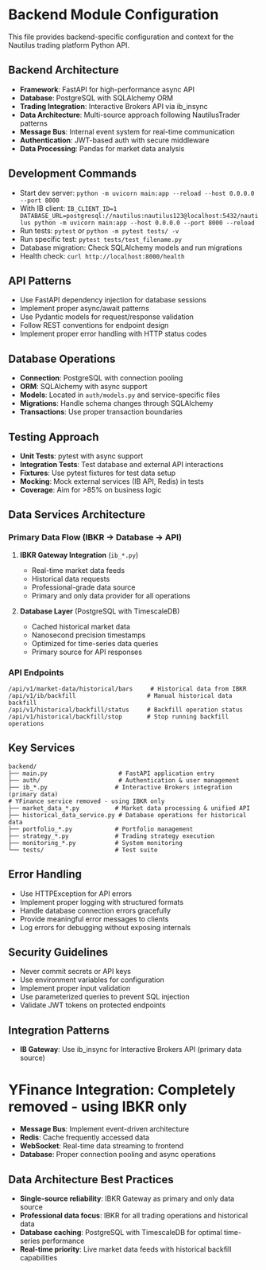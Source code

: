 # Backend Module Configuration

This file provides backend-specific configuration and context for the Nautilus trading platform Python API.

## Backend Architecture
- **Framework**: FastAPI for high-performance async API
- **Database**: PostgreSQL with SQLAlchemy ORM
- **Trading Integration**: Interactive Brokers API via ib_insync
- **Data Architecture**: Multi-source approach following NautilusTrader patterns
- **Message Bus**: Internal event system for real-time communication
- **Authentication**: JWT-based auth with secure middleware
- **Data Processing**: Pandas for market data analysis

## Development Commands
- Start dev server: `python -m uvicorn main:app --reload --host 0.0.0.0 --port 8000`
- With IB client: `IB_CLIENT_ID=1 DATABASE_URL=postgresql://nautilus:nautilus123@localhost:5432/nautilus python -m uvicorn main:app --host 0.0.0.0 --port 8000 --reload`
- Run tests: `pytest` or `python -m pytest tests/ -v`
- Run specific test: `pytest tests/test_filename.py`
- Database migration: Check SQLAlchemy models and run migrations
- Health check: `curl http://localhost:8000/health`

## API Patterns
- Use FastAPI dependency injection for database sessions
- Implement proper async/await patterns
- Use Pydantic models for request/response validation
- Follow REST conventions for endpoint design
- Implement proper error handling with HTTP status codes

## Database Operations
- **Connection**: PostgreSQL with connection pooling
- **ORM**: SQLAlchemy with async support
- **Models**: Located in `auth/models.py` and service-specific files
- **Migrations**: Handle schema changes through SQLAlchemy
- **Transactions**: Use proper transaction boundaries

## Testing Approach
- **Unit Tests**: pytest with async support
- **Integration Tests**: Test database and external API interactions
- **Fixtures**: Use pytest fixtures for test data setup
- **Mocking**: Mock external services (IB API, Redis) in tests
- **Coverage**: Aim for >85% on business logic

## Data Services Architecture

### Primary Data Flow (IBKR → Database → API)
1. **IBKR Gateway Integration** (`ib_*.py`)
   - Real-time market data feeds
   - Historical data requests
   - Professional-grade data source
   - Primary and only data provider for all operations

2. **Database Layer** (PostgreSQL with TimescaleDB)
   - Cached historical market data
   - Nanosecond precision timestamps
   - Optimized for time-series data queries
   - Primary source for API responses

### API Endpoints
```
/api/v1/market-data/historical/bars     # Historical data from IBKR
/api/v1/ib/backfill                    # Manual historical data backfill
/api/v1/historical/backfill/status     # Backfill operation status
/api/v1/historical/backfill/stop       # Stop running backfill operations
```

## Key Services
```
backend/
├── main.py                    # FastAPI application entry
├── auth/                      # Authentication & user management
├── ib_*.py                   # Interactive Brokers integration (primary data)
# YFinance service removed - using IBKR only
├── market_data_*.py          # Market data processing & unified API
├── historical_data_service.py # Database operations for historical data
├── portfolio_*.py            # Portfolio management
├── strategy_*.py             # Trading strategy execution
├── monitoring_*.py           # System monitoring
└── tests/                    # Test suite
```

## Error Handling
- Use HTTPException for API errors
- Implement proper logging with structured formats
- Handle database connection errors gracefully
- Provide meaningful error messages to clients
- Log errors for debugging without exposing internals

## Security Guidelines
- Never commit secrets or API keys
- Use environment variables for configuration
- Implement proper input validation
- Use parameterized queries to prevent SQL injection
- Validate JWT tokens on protected endpoints

## Integration Patterns
- **IB Gateway**: Use ib_insync for Interactive Brokers API (primary data source)
# YFinance Integration: Completely removed - using IBKR only
- **Message Bus**: Implement event-driven architecture
- **Redis**: Cache frequently accessed data
- **WebSocket**: Real-time data streaming to frontend
- **Database**: Proper connection pooling and async operations

## Data Architecture Best Practices
- **Single-source reliability**: IBKR Gateway as primary and only data source
- **Professional data focus**: IBKR for all trading operations and historical data
- **Database caching**: PostgreSQL with TimescaleDB for optimal time-series performance
- **Real-time priority**: Live market data feeds with historical backfill capabilities